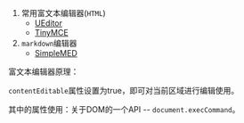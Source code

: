 1. 常用富文本编辑器(`HTML`)
   - [UEditor](http://ueditor.baidu.com/website/)
   - [TinyMCE](https://www.tiny.cloud/)
2. `markdown`编辑器
   - [SimpleMED](https://simplemde.com/)



富文本编辑器原理：

`contentEditable`属性设置为true，即可对当前区域进行编辑使用。

其中的属性使用：关于DOM的一个API  --   `document.execCommand`。